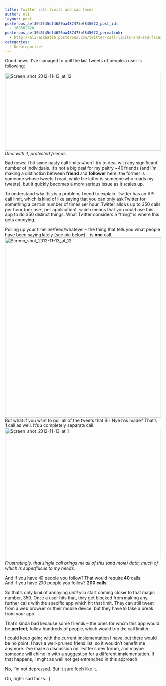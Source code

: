 ```yaml
---
title: Twitter call limits and sad faces
author: Ali
layout: post
posterous_aef3040f45df4620aa487475e2845672_post_id:
  - 168502720
posterous_aef3040f45df4620aa487475e2845672_permalink:
  - http://ali-alkhatib.posterous.com/twitter-call-limits-and-sad-faces
categories:
  - Uncategorized
---
```

Good news: I&#8217;ve managed to pull the last tweets of people a user is following:

<div class='p_embed p_image_embed'>
  <a href="http://ali-alkhatib.com/blog/content/Screen_Shot_2012-11-13_at_12.39.46_AM.png.scaled1000.png"><img width="100%" alt="Screen_shot_2012-11-13_at_12" height="251" src="http://ali-alkhatib.com/blog/content/Screen_Shot_2012-11-13_at_12.39.46_AM.png.scaled1000-300x150.png" /></a>
</div>

<div>
  <div>
    <em>Deal with it, protected friends.</em>
  </div>
  
  <p />
  
  <div>
    Bad news: I hit some nasty call limits when I try to deal with any significant number of individuals. It&#8217;s not a big deal for my paltry ~40 friends (and I&#8217;m making a distinction between <strong>friend</strong>&nbsp;and <strong>follower</strong>&nbsp;here; the former is someone whose tweets I read, while the latter is someone who reads my tweets), but it quickly becomes a more serious issue as it scales up.
  </div>
  
  <p />
  
  <div>
    To understand why this is a problem, I need to explain. Twitter has an API call limit, which is kind of like saying that you can only ask Twitter for something a certain number of times per hour. Twitter allows up to 350 calls per hour (per user, per application), which means that you could use this app to do 350 distinct things. What Twitter considers a &#8220;thing&#8221; is where this gets annoying.
  </div>
  
  <p />
  
  <div>
    Pulling up your timeline/feed/whatever &#8211; the thing that tells you what people have been saying lately (see pic below) &#8211; is <strong>one</strong>&nbsp;call.
  </div>
  
  <div>
    <div class='p_embed p_image_embed'>
      <a href="http://ali-alkhatib.com/blog/content/Screen_Shot_2012-11-13_at_12.48.29_AM.png.scaled1000.png"><img width="100%" alt="Screen_shot_2012-11-13_at_12" height="582" src="http://ali-alkhatib.com/blog/content/Screen_Shot_2012-11-13_at_12.48.29_AM.png.scaled1000-257x300.png" /></a>
    </div>
  </div>
  
  <div>
    But what if you want to pull all of the tweets that Bill Nye has made? That&#8217;s <strong>1</strong>&nbsp;call as well. It&#8217;s a completely separate call.
  </div>
  
  <div>
    <div class='p_embed p_image_embed'>
      <a href="http://ali-alkhatib.com/blog/content/Screen_Shot_2012-11-13_at_1.08.37_AM.png.scaled1000.png"><img width="100%" alt="Screen_shot_2012-11-13_at_1" height="427" src="http://ali-alkhatib.com/blog/content/Screen_Shot_2012-11-13_at_1.08.37_AM.png.scaled1000-300x256.png" /></a>
    </div>
  </div>
  
  <div>
    <em>Frustratingly, that single call brings me all of this (and more) data, much of which is superfluous to my needs.</em>
  </div>
  
  <p />
  
  <div>
    And if you have 40 people you follow? That would require&nbsp;<strong>40</strong>&nbsp;calls.
  </div>
  
  <div>
    And if you have 200 people you follow? <strong>200 calls</strong>.
  </div>
  
  <p />
  
  <div>
    So that&#8217;s only kind of annoying&nbsp;<em>until</em>&nbsp;you start coming closer to that magic number, 350. Once a user hits that, they get blocked from making any further calls with the specific app which hit that limit. They can still tweet from a web browser or their mobile device, but they have to take a break from your app.&nbsp;
  </div>
  
  <p />
  
  <div>
    That&#8217;s kinda bad because some friends &#8211; the ones for whom this app would be <strong>perfect</strong>, follow hundreds of people, which would trip the call limiter.
  </div>
  
  <p />
  
  <div>
    I could keep going with the current implementation I have, but there would be no point. I have a well-pruned friend list, so it wouldn&#8217;t benefit me anymore. I&#8217;ve made a <a>discussion</a>&nbsp;on Twitter&#8217;s dev forum, and maybe someone will chime in with a suggestion for a different implementation. If that happens, I might as well not get entrenched in this approach.
  </div>
  
  <p />
  
  <div>
    No, I&#8217;m not depressed. But it sure feels like it.
  </div>
  
  <p />
  
  <div>
    Oh, right: sad faces. :(
  </div>
</div>

